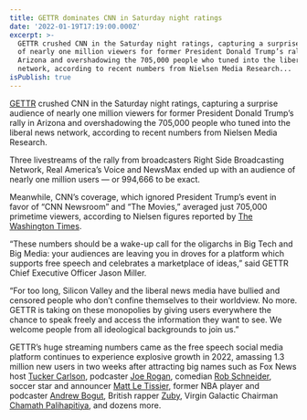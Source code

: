 ```yaml
---
title: GETTR dominates CNN in Saturday night ratings
date: '2022-01-19T17:19:00.000Z'
excerpt: >-
  GETTR crushed CNN in the Saturday night ratings, capturing a surprise audience
  of nearly one million viewers for former President Donald Trump’s rally in
  Arizona and overshadowing the 705,000 people who tuned into the liberal news
  network, according to recent numbers from Nielsen Media Research...
isPublish: true
---
```


[GETTR](https://gettr.onelink.me/Epfq/e3536848) crushed CNN in the Saturday night ratings, capturing a surprise audience of nearly one million viewers for former President Donald Trump’s rally in Arizona and overshadowing the 705,000 people who tuned into the liberal news network, according to recent numbers from Nielsen Media Research.

Three livestreams of the rally from broadcasters Right Side Broadcasting Network, Real America’s Voice and NewsMax ended up with an audience of nearly one million users — or 994,666 to be exact.

Meanwhile, CNN’s coverage, which ignored President Trump’s event in favor of “CNN Newsroom” and “The Movies,” averaged just 705,000 primetime viewers, according to Nielsen figures reported by [The Washington Times](https://www.washingtontimes.com/news/2022/jan/18/inside-beltway-media-turns-president-biden/).

“These numbers should be a wake-up call for the oligarchs in Big Tech and Big Media: your audiences are leaving you in droves for a platform which supports free speech and celebrates a marketplace of ideas,” said GETTR Chief Executive Officer Jason Miller.

“For too long, Silicon Valley and the liberal news media have bullied and censored people who don’t confine themselves to their worldview. No more. GETTR is taking on these monopolies by giving users everywhere the chance to speak freely and access the information they want to see. We welcome people from all ideological backgrounds to join us.”

GETTR’s huge streaming numbers came as the free speech social media platform continues to experience explosive growth in 2022, amassing 1.3 million new users in two weeks after attracting big names such as Fox News host [Tucker Carlson](https://gettr.com/user/tuckercarlson), podcaster [Joe Rogan](https://gettr.com/user/joerogan), comedian [Rob Schneider](https://gettr.com/user/robschneider), soccer star and announcer [Matt Le Tissier](https://www.gettr.com/user/mattletiss7), former NBA player and podcaster [Andrew Bogut](https://gettr.com/user/andrewbogut), British rapper [Zuby](https://gettr.com/user/zubymusic), Virgin Galactic Chairman [Chamath Palihapitiya](https://gettr.com/user/chamath), and dozens more.

